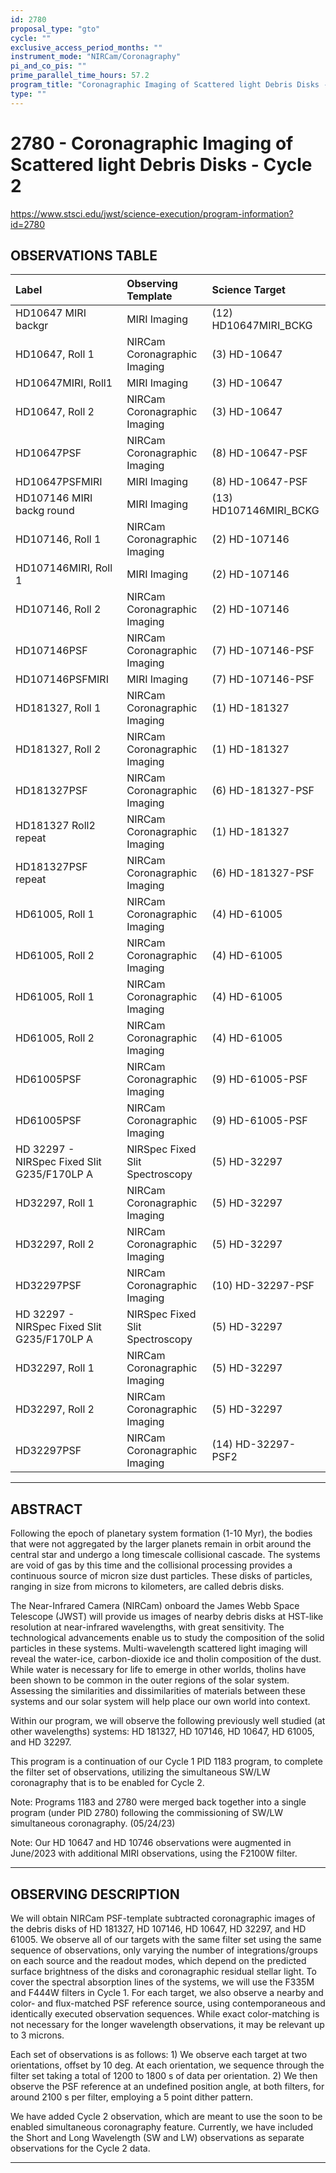 ```yaml
---
id: 2780
proposal_type: "gto"
cycle: ""
exclusive_access_period_months: ""
instrument_mode: "NIRCam/Coronagraphy"
pi_and_co_pis: ""
prime_parallel_time_hours: 57.2
program_title: "Coronagraphic Imaging of Scattered light Debris Disks - Cycle 2"
type: ""
---
```

# 2780 - Coronagraphic Imaging of Scattered light Debris Disks - Cycle 2
https://www.stsci.edu/jwst/science-execution/program-information?id=2780
## OBSERVATIONS TABLE
| Label                                       | Observing Template                    | Science Target                |
| :------------------------------------------ | :------------------------------------ | :---------------------------- |
| HD10647 MIRI backgr                         | MIRI Imaging                          | (12) HD10647MIRI_BCKG         |
| HD10647, Roll 1                             | NIRCam Coronagraphic Imaging          | (3) HD-10647                  |
| HD10647MIRI, Roll1                          | MIRI Imaging                          | (3) HD-10647                  |
| HD10647, Roll 2                             | NIRCam Coronagraphic Imaging          | (3) HD-10647                  |
| HD10647PSF                                  | NIRCam Coronagraphic Imaging          | (8) HD-10647-PSF              |
| HD10647PSFMIRI                              | MIRI Imaging                          | (8) HD-10647-PSF              |
| HD107146 MIRI backg round                   | MIRI Imaging                          | (13) HD107146MIRI_BCKG        |
| HD107146, Roll 1                            | NIRCam Coronagraphic Imaging          | (2) HD-107146                 |
| HD107146MIRI, Roll 1                        | MIRI Imaging                          | (2) HD-107146                 |
| HD107146, Roll 2                            | NIRCam Coronagraphic Imaging          | (2) HD-107146                 |
| HD107146PSF                                 | NIRCam Coronagraphic Imaging          | (7) HD-107146-PSF             |
| HD107146PSFMIRI                             | MIRI Imaging                          | (7) HD-107146-PSF             |
| HD181327, Roll 1                            | NIRCam Coronagraphic Imaging          | (1) HD-181327                 |
| HD181327, Roll 2                            | NIRCam Coronagraphic Imaging          | (1) HD-181327                 |
| HD181327PSF                                 | NIRCam Coronagraphic Imaging          | (6) HD-181327-PSF             |
| HD181327 Roll2 repeat                       | NIRCam Coronagraphic Imaging          | (1) HD-181327                 |
| HD181327PSF repeat                          | NIRCam Coronagraphic Imaging          | (6) HD-181327-PSF             |
| HD61005, Roll 1                             | NIRCam Coronagraphic Imaging          | (4) HD-61005                  |
| HD61005, Roll 2                             | NIRCam Coronagraphic Imaging          | (4) HD-61005                  |
| HD61005, Roll 1                             | NIRCam Coronagraphic Imaging          | (4) HD-61005                  |
| HD61005, Roll 2                             | NIRCam Coronagraphic Imaging          | (4) HD-61005                  |
| HD61005PSF                                  | NIRCam Coronagraphic Imaging          | (9) HD-61005-PSF              |
| HD61005PSF                                  | NIRCam Coronagraphic Imaging          | (9) HD-61005-PSF              |
| HD 32297 - NIRSpec Fixed Slit G235/F170LP A | NIRSpec Fixed Slit Spectroscopy       | (5) HD-32297                  |
| HD32297, Roll 1                             | NIRCam Coronagraphic Imaging          | (5) HD-32297                  |
| HD32297, Roll 2                             | NIRCam Coronagraphic Imaging          | (5) HD-32297                  |
| HD32297PSF                                  | NIRCam Coronagraphic Imaging          | (10) HD-32297-PSF             |
| HD 32297 - NIRSpec Fixed Slit G235/F170LP A | NIRSpec Fixed Slit Spectroscopy       | (5) HD-32297                  |
| HD32297, Roll 1                             | NIRCam Coronagraphic Imaging          | (5) HD-32297                  |
| HD32297, Roll 2                             | NIRCam Coronagraphic Imaging          | (5) HD-32297                  |
| HD32297PSF                                  | NIRCam Coronagraphic Imaging          | (14) HD-32297-PSF2            |

---

## ABSTRACT

Following the epoch of planetary system formation (1-10 Myr), the bodies that were not aggregated by the larger planets remain in orbit around the central star and undergo a long timescale collisional cascade. The systems are void of gas by this time and the collisional processing provides a continuous source of micron size dust particles. These disks of particles, ranging in size from microns to kilometers, are called debris disks.

The Near-Infrared Camera (NIRCam) onboard the James Webb Space Telescope (JWST) will provide us images of nearby debris disks at HST-like resolution at near-infrared wavelengths, with great sensitivity. The technological advancements enable us to study the composition of the solid particles in these systems. Multi-wavelength scattered light imaging will reveal the water-ice, carbon-dioxide ice and tholin composition of the dust. While water is necessary for life to emerge in other worlds, tholins have been shown to be common in the outer regions of the solar system. Assessing the similarities and dissimilarities of materials between these systems and our solar system will help place our own world into context.

Within our program, we will observe the following previously well studied (at other wavelengths) systems: HD 181327, HD 107146, HD 10647, HD 61005, and HD 32297.

This program is a continuation of our Cycle 1 PID 1183 program, to complete the filter set of observations, utilizing the simultaneous SW/LW coronagraphy that is to be enabled for Cycle 2.

Note: Programs 1183 and 2780 were merged back together into a single program (under PID 2780) following the commissioning of SW/LW simultaneous coronagraphy. (05/24/23)

Note: Our HD 10647 and HD 10746 observations were augmented in June/2023 with additional MIRI observations, using the F2100W filter.

---

## OBSERVING DESCRIPTION

We will obtain NIRCam PSF-template subtracted coronagraphic images of the debris disks of HD 181327, HD 107146, HD 10647, HD 32297, and HD 61005. We observe all of our targets with the same filter set using the same sequence of observations, only varying the number of integrations/groups on each source and the readout modes, which depend on the predicted surface brightness of the disks and coronagraphic residual stellar light. To cover the spectral absorption lines of the systems, we will use the F335M and F444W filters in Cycle 1. For each target, we also observe a nearby and color- and flux-matched PSF reference source, using contemporaneous and identically executed observation sequences. While exact color-matching is not necessary for the longer wavelength observations, it may be relevant up to 3 microns.

Each set of observations is as follows: 1) We observe each target at two orientations, offset by 10 deg. At each orientation, we sequence through the filter set taking a total of 1200 to 1800 s of data per orientation. 2) We then observe the PSF reference at an undefined position angle, at both filters, for around 2100 s per filter, employing a 5 point dither pattern.

We have added Cycle 2 observation, which are meant to use the soon to be enabled simultaneous coronagraphy feature. Currently, we have included the Short and Long Wavelength (SW and LW) observations as separate observations for the Cycle 2 data.

---